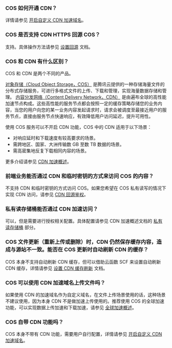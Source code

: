 ### COS 如何开通 CDN？

详情请参见 [开启自定义 CDN 加速域名](https://cloud.tencent.com/document/product/436/36637)。

### COS 是否支持 CDN HTTPS 回源 COS？

支持。具体操作方法请参见 [设置回源](https://cloud.tencent.com/document/product/436/13310) 文档。

### COS 和 CDN 有什么区别？

COS 和 CDN 是两个不同的产品。

 [对象存储（Cloud Object Storage，COS）](https://cloud.tencent.com/document/product/436/6222) 是腾讯云提供的一种存储海量文件的分布式存储服务，可进行多格式文件的上传、下载和管理，实现海量数据存储和管理。
[内容分发网络（Content Delivery Network，CDN）](https://cloud.tencent.com/document/product/228) 是由遍布全球的高性能加速节点构成。这些高性能的服务节点都会按照一定的缓存策略存储您的业务内容，当您的用户向您的某一业务内容发起请求时，请求会被调度至最接近用户的服务节点，直接由服务节点快速响应，有效降低用户访问延迟，提升可用性。

使用 COS 服务可以不开启 CDN 功能，COS 中的 CDN 适用于以下场景：
- 对响应延时和下载速度有较高要求的场景。
- 需跨地区、国家、大洲传输数 GB 至数 TB 数据的场景。
- 需高密集地反复下载相同内容的场景。

更多介绍请参见 [CDN 加速概述](https://cloud.tencent.com/document/product/436/18669)。

### 前端业务能否通过 CDN 和临时密钥的方式来访问 COS 的内容？

不支持 CDN 和临时密钥的方式访问 COS。如果您希望在 COS 私有读写的情况下实现 CDN 访问，请参见 [CDN 回源鉴权](https://cloud.tencent.com/document/product/436/18670#.E9.85.8D.E7.BD.AE.E9.89.B4.E6.9D.832)。

### 私有读存储桶能否通过 CDN 加速访问？

可以，但是需要进行授权相关配置。具体配置请参见 CDN 加速概述文档的 [私有读存储桶](https://cloud.tencent.com/document/product/436/18669#.E7.A7.81.E6.9C.89.E8.AF.BB.E5.AD.98.E5.82.A8.E6.A1.B6) 部分。


### COS 文件更新（重新上传或删除）时，CDN 仍然保存缓存内容，造成与源站不一致。能否在 COS 更新时自动刷新 CDN 的缓存？

COS 本身不支持自动刷新 CDN 缓存，但可以借助云函数 SCF 来设置自动刷新 CDN 缓存，详情请参见 [设置 CDN 缓存刷新](https://cloud.tencent.com/document/product/436/45597) 文档。

### COS 可以使用 CDN 加速域名上传文件吗？

如果使用 CDN 的加速域名作为自定义域名，在文件上传场景使用的话，这种场景不建议使用，因为本身 CDN 不是做加速上传使用的。推荐使用 COS 的全球加速功能，可以实现数据上传加速和下载加速，请参见 [全球加速概述](https://cloud.tencent.com/document/product/436/38866)。

### COS 自带 CDN 功能吗？

COS 本身不带有 CDN 功能，需要用户自行配置，详情请参见 [开启自定义 CDN 加速域名](https://cloud.tencent.com/document/product/436/36637)。


